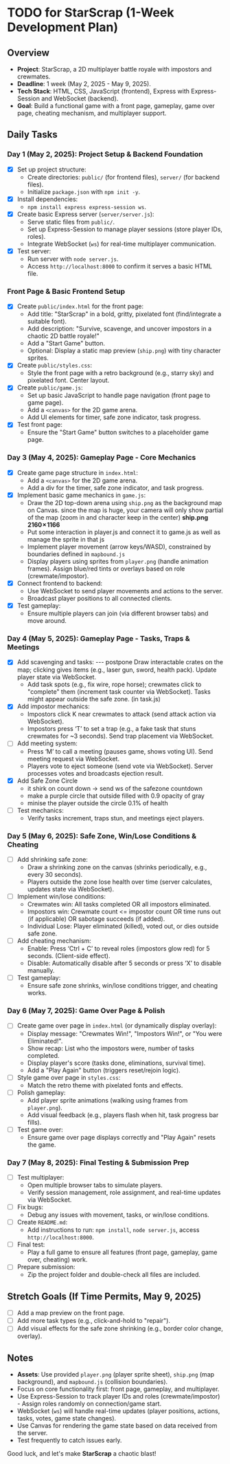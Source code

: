 # TODO for StarScrap (1-Week Development Plan)

## Overview
- **Project**: StarScrap, a 2D multiplayer battle royale with impostors and crewmates.
- **Deadline**: 1 week (May 2, 2025 - May 9, 2025).
- **Tech Stack**: HTML, CSS, JavaScript (frontend), Express with Express-Session and WebSocket (backend).
- **Goal**: Build a functional game with a front page, gameplay, game over page, cheating mechanism, and multiplayer support.

## Daily Tasks

### Day 1 (May 2, 2025): Project Setup & Backend Foundation
- [x] Set up project structure:
  - Create directories: `public/` (for frontend files), `server/` (for backend files).
  - Initialize `package.json` with `npm init -y`.
- [x] Install dependencies:
  - `npm install express express-session ws`.
- [x] Create basic Express server (`server/server.js`):
  - Serve static files from `public/`.
  - Set up Express-Session to manage player sessions (store player IDs, roles).
  - Integrate WebSocket (`ws`) for real-time multiplayer communication.
- [x] Test server:
  - Run server with `node server.js`.
  - Access `http://localhost:8000` to confirm it serves a basic HTML file.

### Front Page & Basic Frontend Setup
- [x] Create `public/index.html` for the front page:
  - Add title: "StarScrap" in a bold, gritty, pixelated font (find/integrate a suitable font).
  - Add description: "Survive, scavenge, and uncover impostors in a chaotic 2D battle royale!"
  - Add a "Start Game" button.
  - Optional: Display a static map preview (`ship.png`) with tiny character sprites.
- [x] Create `public/styles.css`:
  - Style the front page with a retro background (e.g., starry sky) and pixelated font. Center layout.
- [x] Create `public/game.js`:
  - Set up basic JavaScript to handle page navigation (front page to game page).
  - Add a `<canvas>` for the 2D game arena.
  - Add UI elements for timer, safe zone indicator, task progress.
- [x] Test front page:
  - Ensure the "Start Game" button switches to a placeholder game page.

### Day 3 (May 4, 2025): Gameplay Page - Core Mechanics
- [x] Create game page structure in `index.html`:
  - Add a `<canvas>` for the 2D game arena.
  - Add a div for the timer, safe zone indicator, and task progress.
- [x] Implement basic game mechanics in `game.js`:
  - Draw the 2D top-down arena using `ship.png` as the background map on Canvas. since the map is huge, your camera will only show partial of the map (zoom in and character keep in the center) **ship.png 2160 × 1166**
  - Put some interaction in player.js and connect it to game.js as well as manage the sprite in that js 
  - Implement player movement (arrow keys/WASD), constrained by boundaries defined in `mapbound.js` 
  - Display players using sprites from `player.png` (handle animation frames). Assign blue/red tints or overlays based on role (crewmate/impostor). 
- [x] Connect frontend to backend:
  - Use WebSocket to send player movements and actions to the server.
  - Broadcast player positions to all connected clients.
- [x] Test gameplay:
  - Ensure multiple players can join (via different browser tabs) and move around.

### Day 4 (May 5, 2025): Gameplay Page - Tasks, Traps & Meetings
- [x] Add scavenging and tasks:
  --- postpone Draw interactable crates on the map; clicking gives items (e.g., laser gun, sword, health pack). Update player state via WebSocket.
  - Add task spots (e.g., fix wire, rope horse); crewmates click to "complete" them (increment task counter via WebSocket). Tasks might appear outside the safe zone. (in task.js)
- [x] Add impostor mechanics:
  - Impostors click K near crewmates to attack (send attack action via WebSocket).
  - Impostors press ‘T’ to set a trap (e.g., a fake task that stuns crewmates for ~3 seconds). Send trap placement via WebSocket.
- [ ] Add meeting system:
  - Press ‘M’ to call a meeting (pauses game, shows voting UI). Send meeting request via WebSocket.
  - Players vote to eject someone (send vote via WebSocket). Server processes votes and broadcasts ejection result.
- [X] Add Safe Zone Circle 
  - it shirk on count down -> send ws of the safezone countdown 
  - make a purple circle that outside filled with 0.9 opacity of gray
  - minise the player outside the circle 0.1% of health 
- [ ] Test mechanics:
  - Verify tasks increment, traps stun, and meetings eject players.

### Day 5 (May 6, 2025): Safe Zone, Win/Lose Conditions & Cheating
- [ ] Add shrinking safe zone:
  - Draw a shrinking zone on the canvas (shrinks periodically, e.g., every 30 seconds).
  - Players outside the zone lose health over time (server calculates, updates state via WebSocket).
- [ ] Implement win/lose conditions:
  - Crewmates win: All tasks completed OR all impostors eliminated.
  - Impostors win: Crewmate count <= impostor count OR time runs out (if applicable) OR sabotage succeeds (if added).
  - Individual Lose: Player eliminated (killed), voted out, or dies outside safe zone.
- [ ] Add cheating mechanism:
  - Enable: Press ‘Ctrl + C’ to reveal roles (impostors glow red) for 5 seconds. (Client-side effect).
  - Disable: Automatically disable after 5 seconds or press ‘X’ to disable manually.
- [ ] Test gameplay:
  - Ensure safe zone shrinks, win/lose conditions trigger, and cheating works.

### Day 6 (May 7, 2025): Game Over Page & Polish
- [ ] Create game over page in `index.html` (or dynamically display overlay):
  - Display message: "Crewmates Win!", "Impostors Win!", or "You were Eliminated!".
  - Show recap: List who the impostors were, number of tasks completed.
  - Display player's score (tasks done, eliminations, survival time).
  - Add a "Play Again" button (triggers reset/rejoin logic).
- [ ] Style game over page in `styles.css`:
  - Match the retro theme with pixelated fonts and effects.
- [ ] Polish gameplay:
  - Add player sprite animations (walking using frames from `player.png`).
  - Add visual feedback (e.g., players flash when hit, task progress bar fills).
- [ ] Test game over:
  - Ensure game over page displays correctly and "Play Again" resets the game.

### Day 7 (May 8, 2025): Final Testing & Submission Prep
- [ ] Test multiplayer:
  - Open multiple browser tabs to simulate players.
  - Verify session management, role assignment, and real-time updates via WebSocket.
- [ ] Fix bugs:
  - Debug any issues with movement, tasks, or win/lose conditions.
- [ ] Create `README.md`:
  - Add instructions to run: `npm install`, `node server.js`, access `http://localhost:8000`.
- [ ] Final test:
  - Play a full game to ensure all features (front page, gameplay, game over, cheating) work.
- [ ] Prepare submission:
  - Zip the project folder and double-check all files are included.

## Stretch Goals (If Time Permits, May 9, 2025)
- [ ] Add a map preview on the front page.
- [ ] Add more task types (e.g., click-and-hold to "repair").
- [ ] Add visual effects for the safe zone shrinking (e.g., border color change, overlay).

## Notes
- **Assets**: Use provided `player.png` (player sprite sheet), `ship.png` (map background), and `mapbound.js` (collision boundaries).
- Focus on core functionality first: front page, gameplay, and multiplayer.
- Use Express-Session to track player IDs and roles (crewmate/impostor) - Assign roles randomly on connection/game start.
- WebSocket (`ws`) will handle real-time updates (player positions, actions, tasks, votes, game state changes).
- Use Canvas for rendering the game state based on data received from the server.
- Test frequently to catch issues early.

Good luck, and let's make **StarScrap** a chaotic blast!
